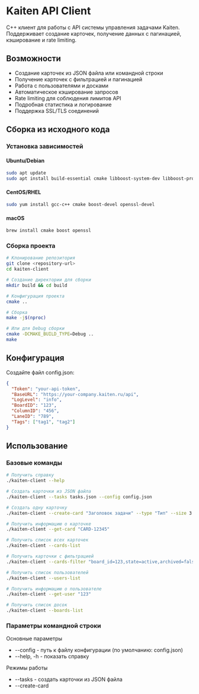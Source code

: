 # Kaiten API Client

C++ клиент для работы с API системы управления задачами Kaiten. Поддерживает создание карточек, получение данных с пагинацией, кэширование и rate limiting.

## Возможности

* Создание карточек из JSON файла или командной строки
* Получение карточек с фильтрацией и пагинацией
* Работа с пользователями и досками
* Автоматическое кэширование запросов
* Rate limiting для соблюдения лимитов API
* Подробная статистика и логирование
* Поддержка SSL/TLS соединений

## Сборка из исходного кода

### Установка зависимостей

#### Ubuntu/Debian
```bash
sudo apt update
sudo apt install build-essential cmake libboost-system-dev libboost-program-options-dev libssl-dev
```

#### CentOS/RHEL

```bash
sudo yum install gcc-c++ cmake boost-devel openssl-devel
```

#### macOS

```bash
brew install cmake boost openssl
```

### Сборка проекта

```bash
# Клонирование репозитория
git clone <repository-url>
cd kaiten-client

# Создание директории для сборки
mkdir build && cd build

# Конфигурация проекта
cmake ..

# Сборка
make -j$(nproc)

# Или для Debug сборки
cmake -DCMAKE_BUILD_TYPE=Debug ..
make
```

## Конфигурация

Создайте файл config.json:

```json
{
  "Token": "your-api-token",
  "BaseURL": "https://your-company.kaiten.ru/api",
  "LogLevel": "info",
  "BoardID": "123",
  "ColumnID": "456",
  "LaneID": "789",
  "Tags": ["tag1", "tag2"]
}
```

## Использование

### Базовые команды

```bash
# Получить справку
./kaiten-client --help

# Создать карточки из JSON файла
./kaiten-client --tasks tasks.json --config config.json

# Создать одну карточку
./kaiten-client --create-card "Заголовок задачи" --type "Тип" --size 3 --tags "тег1,тег2"

# Получить информацию о карточке
./kaiten-client --get-card "CARD-12345"

# Получить список всех карточек
./kaiten-client --cards-list

# Получить карточки с фильтрацией
./kaiten-client --cards-filter "board_id=123,state=active,archived=false"

# Получить список пользователей
./kaiten-client --users-list

# Получить информацию о пользователе
./kaiten-client --get-user "123"

# Получить список досок
./kaiten-client --boards-list
```

### Параметры командной строки

Основные параметры
* --config <file> - путь к файлу конфигурации (по умолчанию: config.json)
* --help, -h - показать справку

Режимы работы
* --tasks <file> - создать карточки из JSON файла
* --create-card <title> - создать одну карточку
* --get-card <number> - получить карточку по номеру
* --cards-list - получить список карточек
* --cards-filter <filters> - фильтрация карточек
* --users-list - получить список пользователей
* --get-user <id> - получить пользователя по ID
* --boards-list - получить список досок

Параметры создания карточек
* --type <type> - тип карточки
* --size <number> - размер карточки
* --tags <tags> - теги через запятую

Управление кэшированием
* --no-cache - отключить кэширование
* --cache-stats - показать статистику кэша
* --clear-cache - очистить все кэши

Управление rate limiting
* --no-rate-limit - отключить rate limiting
* --rate-limit-stats - показать статистику rate limiting
* --rate-limit-per-minute <number> - лимит запросов в минуту (по умолчанию: 60)
* --rate-limit-per-hour <number> - лимит запросов в час (по умолчанию: 1000)
* --request-interval <ms> - минимальный интервал между запросами (по умолчанию: 100мс)

Пагинация
* --page-size <number> - размер страницы (по умолчанию: 100)
* --sort-by <field> - поле для сортировки
* --sort-order <order> - порядок сортировки (asc/desc)


### Формат JSON для создания задач

```json
{
  "schedule": {
    "tasks": [
      {
        "title": "Название задачи 1",
        "type": "Тип задачи",
        "size": 3,
        "tags": ["тег1", "тег2"]
      },
      {
        "title": "Название задачи 2", 
        "type": "Другой тип",
        "size": 5,
        "tags": ["тег3"]
      }
    ]
  }
}
```


### Примеры использования

Создание нескольких карточек из файла

```bash
./kaiten-client --tasks weekly-tasks.json --config config.json --no-cache
```

Получение карточек с фильтрацией

```bash
./kaiten-client --cards-filter "board_id=123,state=active,archived=false" --page-size 50
```

Создание одной карточки

```bash
./kaiten-client --create-card "Срочная задача" --type "Баг" --size 5 --tags "срочно,production" --config config.json
```

Мониторинг производительности

```bash
./kaiten-client --cards-list --cache-stats --rate-limit-stats
```

### Формат фильтров

Фильтры задаются в формате key1=value1,key2=value2 :
* board_id - ID доски
* lane_id - ID лейна
* column_id - ID колонки
* owner_id - ID владельца
* member_id - ID участника
* type_id - ID типа карточки
* type - название типа
* state - состояние карточки
* archived - архивные (true/false)
* blocked - заблокированные (true/false)
* asap - срочные (true/false)
* search - полнотекстовый поиск
* created_after, created_before - фильтр по дате создания
* updated_after, updated_before - фильтр по дате обновления









### Пример использования

```bash
# Получить карточку по номеру
./kunstkammer --get-card "60127" --config config.json

# Создать карточку
./kunstkammer --create-card "Новая задача" --type "task" --size 3 --tags "urgent,backend"

# Список карточек
./kunstkammer --cards-list

# Создание из файла задач
./kunstkammer --tasks tasks.json

# Получить все карточки с фильтрами
./kunstkammer --cards-filter "board_id=123,type=task" --config config.json

# Получить всех пользователей
./kunstkammer --users-list --config config.json

# Получить конкретного пользователя
./kunstkammer --get-user 12345 --config config.json

# Получить карточки по различным критериям
./kunstkammer --cards-filter "lane_id=678,state=active" --config config.json

# Получить все карточки с пагинацией и сортировкой
./kunstkammer --cards-list --page-size 50 --sort-by updated --sort-order desc

# Получить карточки с фильтрами и пагинацией
./kunstkammer --cards-filter "board_id=123,state=active" --page-size 100

# Получить всех пользователей с пагинацией
./kunstkammer --users-list --page-size 200

# Получить все доски
./kunstkammer --boards-list

# С настройками по умолчанию (кэширование и rate limiting включены)
./kunstkammer --get-card CARD-123

# Без кэширования
./kunstkammer --cards-list --no-cache

# Без rate limiting
./kunstkammer --users-list --no-rate-limit

# С кастомными лимитами
./kunstkammer --cards-list --rate-limit-per-minute 30 --rate-limit-per-hour 500

# Показать статистику
./kunstkammer --cache-stats --rate-limit-stats

# Очистить кэш
./kunstkammer --clear-cache

# Комбинированное использование
./kunstkammer --cards-list --no-cache --rate-limit-per-minute 10
```




